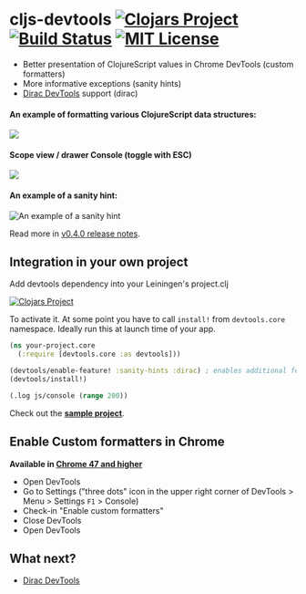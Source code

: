 # cljs-devtools [![Clojars Project](https://img.shields.io/clojars/v/binaryage/devtools.svg)](https://clojars.org/binaryage/devtools) [![Build Status](https://travis-ci.org/binaryage/cljs-devtools.svg)](https://travis-ci.org/binaryage/cljs-devtools) [![MIT License](https://img.shields.io/badge/license-MIT-007EC7.svg?style=flat-square)](/license.txt)

* Better presentation of ClojureScript values in Chrome DevTools (custom formatters)
* More informative exceptions (sanity hints)
* [Dirac DevTools](https://github.com/binaryage/dirac) support (dirac)

#### An example of formatting various ClojureScript data structures:

![](https://dl.dropboxusercontent.com/u/559047/cljs-devtools-sample-full.png)

#### Scope view / drawer Console (toggle with ESC)

![](https://dl.dropboxusercontent.com/u/559047/cljs-devtools-scope.png)

#### An example of a sanity hint:

![An example of a sanity hint](https://dl.dropboxusercontent.com/u/559047/cljs-devtools-sanity-hint.png)

Read more in [v0.4.0 release notes](https://github.com/binaryage/cljs-devtools/releases/tag/v0.4.0).

## Integration in your own project

Add devtools dependency into your Leiningen's project.clj

[![Clojars Project](https://img.shields.io/clojars/v/binaryage/devtools.svg)](https://clojars.org/binaryage/devtools)

To activate it. At some point you have to call `install!` from `devtools.core` namespace. Ideally run this at launch time of your app.

```clojure
(ns your-project.core
  (:require [devtools.core :as devtools]))

(devtools/enable-feature! :sanity-hints :dirac) ; enables additional features, :custom-formatters is enabled by default
(devtools/install!)

(.log js/console (range 200))
```

Check out the **[sample project](https://github.com/binaryage/cljs-devtools-sample)**.

## Enable Custom formatters in Chrome

**Available in [Chrome 47 and higher](http://googlechromereleases.blogspot.cz/2015/12/stable-channel-update.html)**

  * Open DevTools
  * Go to Settings ("three dots" icon in the upper right corner of DevTools > Menu > Settings `F1` > Console)
  * Check-in "Enable custom formatters"
  * Close DevTools
  * Open DevTools

## What next?

  * [Dirac DevTools](https://github.com/binaryage/dirac)